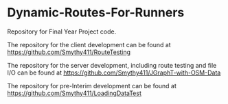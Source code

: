 # Dynamic-Routes-For-Runners
Repository for Final Year Project code.

The repository for the client development can be found at https://github.com/Smythy411/RouteTesting

The repository for the server development, including route testing and file I/O can be found at https://github.com/Smythy411/JGraphT-with-OSM-Data

The repository for pre-Interim development can be found at https://github.com/Smythy411/LoadingDataTest
